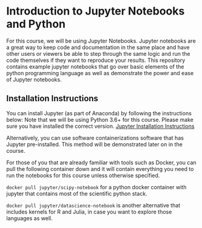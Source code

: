 # Introduction to Jupyter Notebooks and Python

For this course, we will be using Jupyter Notebooks. Jupyter notebooks are a great way to keep code and documentation in the same place and have other users or viewers be able to step through the same logic and run the code themselves if they want to reproduce your results. This repository contains example jupyter notebooks that go over basic elements of the python programming language as well as demonstrate the power and ease of Jupyter notebooks.

## Installation Instructions

You can install Jupyter (as part of Anaconda) by following the instructions below:
Note that we will be using Python 3.6+ for this course. Please make sure you have installed the correct version.
[Jupyter Installation Instructions](http://jupyter.org/install)

Alternatively, you can use software containerizations software that has Jupyter pre-installed. This method will be demonstrated later on in the course.

For those of you that are already familiar with tools such as Docker, you can pull the following container down and it will contain everything you need to run the notebooks for this course unless otherwise specified.

`docker pull jupyter/scipy-notebook` for a python docker container with jupyter that contains most of the scientific python stack.

`docker pull jupyter/datascience-notebook` is another alternative that includes kernels for R and Julia, in case you want to explore those languages as well.

